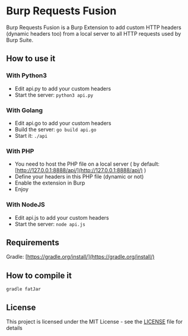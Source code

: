 # Burp Requests Fusion

Burp Requests Fusion is a Burp Extension to add custom HTTP headers (dynamic headers too) from a local server to all HTTP requests used by Burp Suite.

## How to use it

### With Python3

* Edit api.py to add your custom headers
* Start the server: `python3 api.py`

### With Golang

* Edit api.go to add your custom headers
* Build the server: `go build api.go`
* Start it: `./api`

### With PHP
* You need to host the PHP file on a local server ( by default: [http://127.0.0.1:8888/api/](http://127.0.0.1:8888/api/) )
* Define your headers in this PHP file (dynamic or not)
* Enable the extension in Burp
* Enjoy

### With NodeJS
* Edit api.js to add your custom headers
* Start the server: `node api.js`

## Requirements

Gradle: [https://gradle.org/install/](https://gradle.org/install/)

## How to compile it

`gradle fatJar`

## License

This project is licensed under the MIT License - see the [LICENSE](LICENSE) file for details
